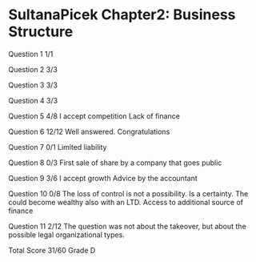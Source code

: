 # SultanaPicek Chapter2: Business Structure

Question 1  1/1

Question 2  3/3

Question 3  3/3

Question 4  3/3

Question 5  4/8
            I accept competition
            Lack of finance

Question 6  12/12
            Well answered. Congratulations

Question 7  0/1
            Limited liability

Question 8  0/3
            First sale of share by a company that goes public

Question 9  3/6
            I accept growth
            Advice by the accountant

Question 10 0/8
            The loss of control is not a possibility. Is a certainty.
            The could become wealthy also with an LTD.
            Access to additional source of finance

Question 11 2/12
            The question was not about the takeover, but about the possible
            legal organizational types.

Total Score 31/60 Grade D

